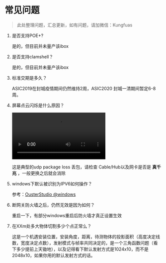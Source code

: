 # 常见问题

> 此处整理问题，汇总更新，如有问题，请加微信：Kungfuas

1. 是否支持POE+?

   是的，但目前并未量产该ibox

2. 是否支持clamshell？

   是的，但目前并未量产该ibox

3. 标准交期是多久？

   ASIC2019在封城疫情期间仍然维持2周，ASIC2020 封城一清期间暂定6-8周。

4. 屏幕点云闪烁是什么原因？

   <video src="videos/1589272302572522.mp4"></video>

   这是典型的udp package loss 丢包，请检查 Cable/Hub以及网卡是否是 **真千兆** ，一般更换之后就会消除

5. windows下默认被识别为IPV6如何操作？

   参考：[OusterStudio @windows](/OusterStudio)

6. 断网关防火墙之后，仍然无效是因为如何？

   重启一下，有部分windows重启后防火墙才真正设置生效

7. 在XXm处多大物体切割多少个点正常么？

   这是一个机遇安装位置，安装角度，距离，待测物体的投影面积（高度决定线数，宽度决定点数），发射模式与帧率共同决定的，是一个三角函数问题（看下多少提前上天锄地），以及记得看下默认发射方式是1024x10，而不是2048x10，如果你用的默认发射方式的话。

